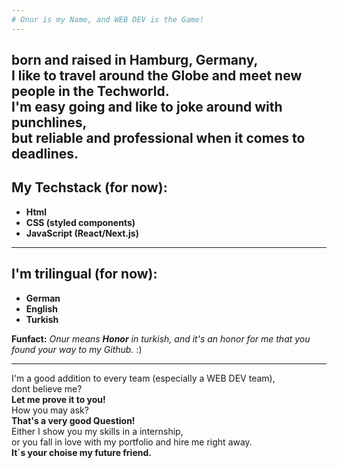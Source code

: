 ```yaml
---
# Onur is my Name, and WEB DEV is the Game!
---
```

born and raised in **Hamburg, Germany**, <br>
I like to travel around the Globe and meet new people in the Techworld. <br> 
I'm easy going and like to joke around with punchlines, <br> 
but reliable and professional when it comes to deadlines.
---

## My Techstack (for now):
+ **Html**
+ **CSS (styled components)**
+ **JavaScript (React/Next.js)**
---

## I'm trilingual (for now):
+ **German**
+ **English**
+ **Turkish**

**Funfact:**
_Onur means **Honor** in turkish, and it's an honor for me that you found your way to my Github._ :)

---
I'm a good addition to every team (especially a WEB DEV team), <br> 
dont believe me? <br>
**Let me prove it to you!** <br>
How you may ask? <br>
**That's a very good Question!** <br>
Either I show you my skills in a internship, <br> 
or you fall in love with my portfolio and hire me right away. <br>
**It´s your choise my future friend.** <br>





